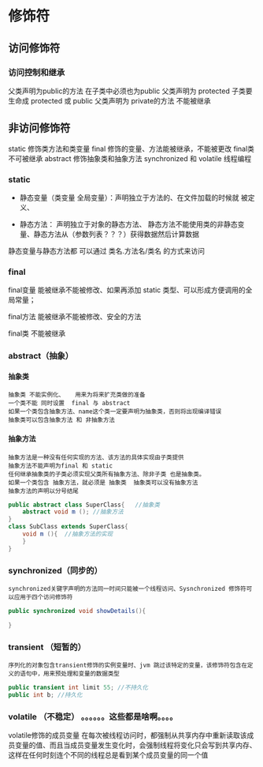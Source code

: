 # 修饰符

## 访问修饰符

### 访问控制和继承

父类声明为public的方法 在子类中必须也为public
父类声明为 protected 子类要生命成   protected 或 public
父类声明为 private的方法 不能被继承


## 非访问修饰符

static 修饰类方法和类变量
final 修饰的变量、方法能被继承，不能被更改  final类不可被继承
abstract 修饰抽象类和抽象方法
synchronized 和 volatile 线程编程

### static

* 静态变量（类变量 全局变量）：声明独立于方法的、在文件加载的时候就 被定义、

* 静态方法： 声明独立于对象的静态方法、 静态方法不能使用类的非静态变量、静态方法从（参数列表？？？）获得数据然后计算数据

静态变量与静态方法都 可以通过  类名.方法名/类名 的方式来访问

### final

final变量    能被继承不能被修改、如果再添加 static 类型、可以形成方便调用的全局常量；

final方法    能被继承不能被修改、安全的方法

final类      不能被继承

### abstract（抽象）

#### 抽象类

    抽象类 不能实例化、   用来为将来扩充类做的准备
    一个类不能 同时设置  final 与 abstract
    如果一个类包含抽象方法、name这个类一定要声明为抽象类，否则将出现编译错误
    抽象类可以包含抽象方法 和 非抽象方法

#### 抽象方法

    抽象方法是一种没有任何实现的方法、该方法的具体实现由子类提供
    抽象方法不能声明为final 和 static
    任何继承抽象类的子类必须实现父类所有抽象方法、除非子类 也是抽象类。
    如果一个类包含 抽象方法，就必须是 抽象类  抽象类可以没有抽象方法
    抽象方法的声明以分号结尾

```java
public abstract class SuperClass{   //抽象类
    abstract void m (); //抽象方法
}
class SubClass extends SuperClass{
    void m (){  //抽象方法的实现
    }
}
```


### synchronized（同步的）

    synchronized关键字声明的方法同一时间只能被一个线程访问、Sysnchronized 修饰符可以应用于四个访问修饰符

```java
public synchronized void showDetails(){

}
```


### transient （短暂的）

    序列化的对象包含transient修饰的实例变量时、jvm 跳过该特定的变量，该修饰符包含在定义的语句中，用来预处理和变量的数据类型

```java
public transient int limit 55; //不持久化
public int b; //持久化
```
### volatile （不稳定） 。。。。。。这些都是啥啊。。。。

volatile修饰的成员变量 在每次被线程访问时，都强制从共享内存中重新读取该成员变量的值、而且当成员变量发生变化时，会强制线程将变化只会写到共享内存、这样在任何时刻连个不同的线程总是看到某个成员变量的同一个值